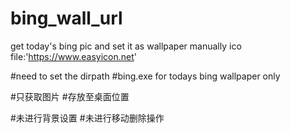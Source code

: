 # bing_wall_url
get today's bing pic and set it as wallpaper manually
ico file:'https://www.easyicon.net'

#need to set the dirpath
#bing.exe for todays bing wallpaper only

#只获取图片
#存放至桌面位置

#未进行背景设置
#未进行移动删除操作
